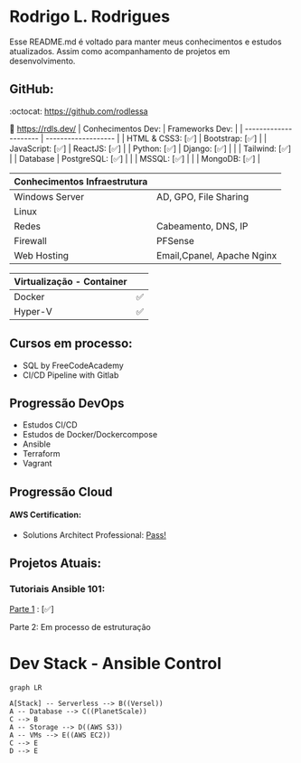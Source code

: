 
# Rodrigo L. Rodrigues

Esse README.md é voltado para manter meus conhecimentos e estudos atualizados. 
Assim como acompanhamento de projetos em desenvolvimento.
## GitHub: 
:octocat: https://github.com/rodlessa 

:rocket: https://rdls.dev/
 | Conhecimentos Dev: | Frameworks Dev: |
 | --------------------- | ------------------- |
 | HTML & CSS3: [:white_check_mark:] | Bootstrap: [:white_check_mark:] |
 | JavaScript: [:white_check_mark:] | ReactJS: [:white_check_mark:] | 
 | Python: [:white_check_mark:] | Django: [:white_check_mark:] | 
 | | Tailwind: [:white_check_mark:] |
 | Database | PostgreSQL: [:white_check_mark:] |
 | | MSSQL: [:white_check_mark:] |
 | | MongoDB: [:white_check_mark:] |
 
| Conhecimentos Infraestrutura| | 
| ---- | ---- | 
| Windows Server  | AD, GPO, File Sharing | 
| Linux| | 
| Redes | Cabeamento, DNS, IP| 
| Firewall | PFSense | 
| Web Hosting| Email,Cpanel, Apache Nginx|

| Virtualização - Container | |
| ---- | ---- |
|Docker | :white_check_mark: |
|Hyper-V | :white_check_mark: |

## Cursos em processo:

- SQL by FreeCodeAcademy
- CI/CD Pipeline with Gitlab

## Progressão DevOps
- Estudos CI/CD
- Estudos de Docker/Dockercompose
- Ansible
- Terraform
- Vagrant

## Progressão Cloud
#### AWS Certification:
   - Solutions Architect Professional: [Pass!](https://www.credly.com/badges/2630493c-88c0-495c-b697-c039f8406267/public_url)
## Projetos Atuais:
### Tutoriais Ansible 101:

[Parte 1](https://github.com/rodlessa/ansible-101-pt-br) : [:white_check_mark:]

Parte 2: Em processo de estruturação

# Dev Stack - Ansible Control
```mermaid
graph LR

A[Stack] -- Serverless --> B((Versel))
A -- Database --> C((PlanetScale))
C --> B
A -- Storage --> D((AWS S3))
A -- VMs --> E((AWS EC2))
C --> E
D --> E
